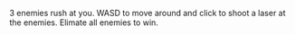3 enemies rush at you. WASD to move around and click to shoot a laser at the enemies. Elimate all enemies to win.
